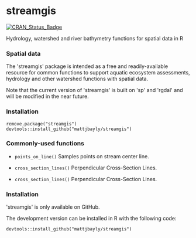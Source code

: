 # streamgis

[![CRAN_Status_Badge](http://www.r-pkg.org/badges/version/streamgis)](https://cran.r-project.org/package=streamgis)

Hydrology, watershed and river bathymetry functions for spatial data in R

### Spatial data  

The 'streamgis' package is intended as a free and readily-available resource for common
functions to support aquatic ecosystem assessments, hydrology and 
other watershed functions with spatial data.

Note that the current version of 'streamgis' is built on 'sp' and 'rgdal' and
will be modified in the near future.

### Installation

`remove.package("streamgis")`
`devtools::install_github("mattjbayly/streamgis")`

### Commonly-used functions

* `points_on_line()` Samples points on stream center line.

* `cross_section_lines()` Perpendicular Cross-Section Lines.

* `cross_section_lines()` Perpendicular Cross-Section Lines.


### Installation

'streamgis' is only available on GitHub.

The development version can be installed in R with the following code:

`devtools::install_github("mattjbayly/streamgis")`
